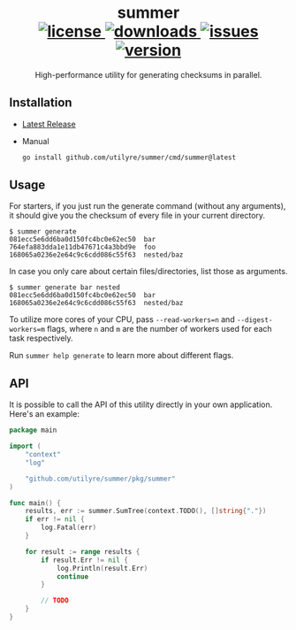 <div align="center">
  <h1>
    summer
    <br />
    <a href="httpshttps://github.com/utilyre/summer/releases/latest">
      <img alt="license" src="https://img.shields.io/github/v/tag/utilyre/summer?label=version" />
    </a>
    <a href="https://go.dev">
      <img alt="downloads" src="https://img.shields.io/github/go-mod/go-version/utilyre/summer?label=go" />
    </a>
    <a href="https://github.com/utilyre/summer/issues">
      <img alt="issues" src="https://img.shields.io/github/issues/utilyre/bevy_prank?label=issues" />
    </a>
    <a href="https://github.com/utilyre/summer/actions/workflows/ci.yaml">
      <img alt="version" src="https://img.shields.io/github/actions/workflow/status/utilyre/summer/ci.yaml?label=ci" />
    </a>
  </h1>
  <p>
    High-performance utility for generating checksums in parallel.
  </p>
</div>

## Installation

- [Latest Release](https://github.com/utilyre/summer/releases/latest)

- Manual

  ```bash
  go install github.com/utilyre/summer/cmd/summer@latest
  ```

## Usage

For starters, if you just run the generate command (without any arguments), it
should give you the checksum of every file in your current directory.

```
$ summer generate
081ecc5e6dd6ba0d150fc4bc0e62ec50  bar
764efa883dda1e11db47671c4a3bbd9e  foo
168065a0236e2e64c9c6cdd086c55f63  nested/baz
```

In case you only care about certain files/directories, list those as arguments.

```
$ summer generate bar nested
081ecc5e6dd6ba0d150fc4bc0e62ec50  bar
168065a0236e2e64c9c6cdd086c55f63  nested/baz
```

To utilize more cores of your CPU, pass `--read-workers=n` and
`--digest-workers=m` flags, where `n` and `m` are the number of workers used
for each task respectively.

Run `summer help generate` to learn more about different flags.

## API

It is possible to call the API of this utility directly in your own
application. Here's an example:

```go
package main

import (
	"context"
	"log"

	"github.com/utilyre/summer/pkg/summer"
)

func main() {
	results, err := summer.SumTree(context.TODO(), []string{"."})
	if err != nil {
		log.Fatal(err)
	}

	for result := range results {
		if result.Err != nil {
			log.Println(result.Err)
			continue
		}

		// TODO
	}
}
```
